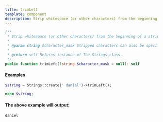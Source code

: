 ```yaml
---
title: trimLeft
template: component
description: Strip whitespace (or other characters) from the beginning of a string.
---
```


```php
/**
 * Strip whitespace (or other characters) from the beginning of a string.
 *
 * @param string $character_mask Stripped characters can also be specified using the character_mask parameter.
 *
 * @return self Returns instance of The Strings class.
 */
public function trimLeft(?string $character_mask = null): self
```

#### Examples

```php
$string = Strings::create(' daniel')->trimLeft();

echo $string;
```

#### The above example will output:

```text
daniel
```
